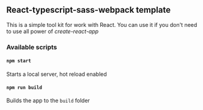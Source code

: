 ## React-typescript-sass-webpack template

This is a simple tool kit for work with React. You can use it if you don't need to use all power of *create-react-app*

### Available scripts

#### `npm start`

Starts a local server, hot reload enabled

#### `npm run build`

Builds the app to the `build` folder